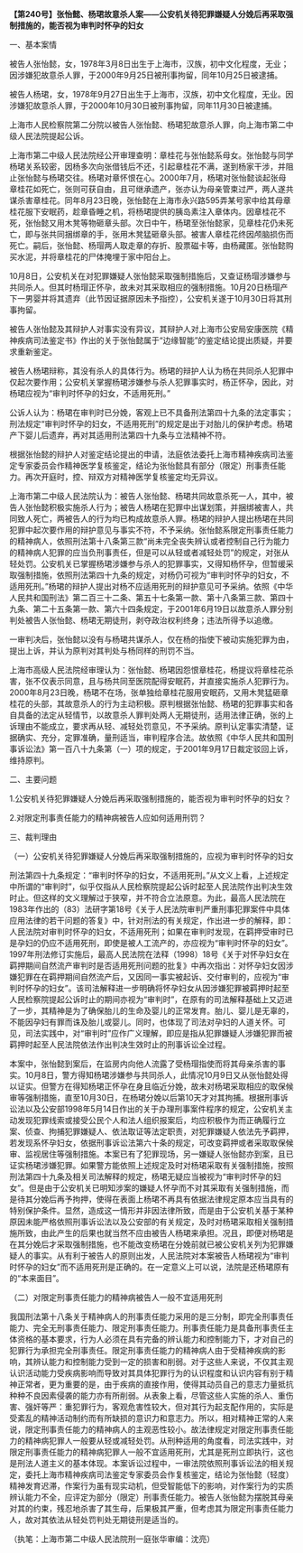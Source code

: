 **【第240号】张怡懿、杨珺故意杀人案——公安机关待犯罪嫌疑人分娩后再采取强制措施的，能否视为审判时怀孕的妇女**

一、基本案情

被告人张怡懿，女，1978年3月8日出生于上海市，汉族，初中文化程度，无业；因涉嫌犯故意杀人罪，于2000年9月25日被刑事拘留，同年10月25日被逮捕。

被告人杨珺，女，1978年9月27日出生于上海市，汉族，初中文化程度，无业。因涉嫌犯故意杀人罪，于2000年10月30日被刑事拘留，同年11月30日被逮捕。

上海市人民检察院第二分院以被告人张怡懿、杨珺犯故意杀人罪，向上海市第二中级人民法院提起公诉。

上海市第二中级人民法院经公开审理查明：章桂花与张怡懿系母女。张怡懿与同学杨珺关系较密，因杨多次向张借钱后不还，引起章桂花不满，遂到杨家干涉，并阻止张怡懿与杨珺交往。杨珺对章怀恨在心。2000年7月，杨珺对张怡懿谈起张母章桂花如死亡，张则可获自由，且可继承遗产，张亦认为母亲管束过严，两人遂共谋杀害章桂花。同年8月23日晚，张怡懿在上海市永兴路595弄某号家中给其母章桂花服下安眠药，趁章昏睡之机，将杨珺提供的胰岛素注入章体内。因章桂花不死，张怡懿又用木凳等物砸章头部。次日中午，杨珺至张怡懿家，见章桂花仍未死亡，即与张共同捆绑章的手，张用木凳猛砸章头部。被害人章桂花终因颅脑损伤而死亡。嗣后，张怡懿、杨瑁两人取走章的存折、股票磁卡等，由杨藏匿。张怡懿购买水泥，并将章桂花的尸体掩埋于家中阳台上。

10月8日，公安机关在对犯罪嫌疑人张怡懿采取强制措施后，又查证杨瑁涉嫌参与共同杀人。但其时杨瑁正怀孕，故未对其采取相应的强制措施。10月20日杨瑁产下一男婴并将其遗弃（此节因证据原因未予指控），公安机关遂于10月30日将其刑事拘留。

被告人张怡懿及其辩护人对事实没有异议，其辩护人对上海市公安局安康医院《精神疾病司法鉴定书》作出的关于张怡懿属于“边缘智能”的鉴定结论提出质疑，并要求重新鉴定。

被告人杨珺辩称，其没有杀人的具体行为。杨珺的辩护人认为杨在共同杀人犯罪中仅起次要作用；公安机关掌握杨珺涉嫌参与杀人犯罪事实时，杨正怀孕，因此，对杨珺应视为“审判时怀孕的妇女，不适用死刑。”

公诉人认为：杨珺在审判时已分娩，客观上已不具备刑法第四十九条的法定事实；刑法规定“审判时怀孕的妇女，不适用死刑”的规定是出于对胎儿的保护考虑。杨珺产下婴儿后遗弃，再对其适用刑法第四十九条与立法精神不符。

根据张怡懿的辩护人对鉴定结论提出的申请，法庭依法委托上海市精神疾病司法鉴定专家委员会作精神医学复核鉴定，结论为张怡懿具有部分（限定）刑事责任能力。再次开庭时，控、辩双方对精神医学复核鉴定均无异议。

上海市第二中级人民法院认为：被告人张怡懿、杨珺共同故意杀死一人，其中，被告人张怡懿积极实施杀人行为；被告人杨珺在犯罪中出谋划策，并捆绑被害人，共同致人死亡，两被告人的行为均已构成故意杀人罪。杨珺的辩护人提出杨珺在共同犯罪中起次要作用的辩护意见与事实不符，不予采纳。张怡懿系限定刑事责任能力的精神病人，依照刑法第十八条第三款“尚未完全丧失辨认或者控制自己行为能力的精神病人犯罪的应当负刑事责任，但是可以从轻或者减轻处罚”的规定，对张从轻处罚。公安机关已掌握杨珺涉嫌参与杀人的犯罪事实，又得知杨怀孕，但暂缓采取强制措施，依照刑法第四十九条的规定，对杨仍可视为“审判时怀孕的妇女，不适用死刑。”杨珺的辩护人提出对杨不应适用死刑的辩护意见可予采纳。依照《中华人民共和国刑法》第二百三十二条、第五十七条第一款、第十八条第三款、第四十九条、第二十五条第一款、第六十四条规定，于2001年6月19日以故意杀人罪分别判处被告人张怡懿、杨珺无期徒刑，剥夺政治权利终身；违法所得予以追缴。

一审判决后，张怡懿以没有与杨珺共谋杀人，仅在杨的指使下被动实施犯罪为由，提出上诉，并认为原判对其判处与杨同样的刑罚不当。

上海市高级人民法院经审理认为：张怡懿、杨珺因怨恨章桂花，杨提议将章桂花杀害，张不仅表示同意，且与杨共同至医院配得安眠药，并直接实施杀人犯罪行为。2000年8月23日晚，杨珺不在场，张单独给章桂花服用安眠药，又用木凳猛砸章桂花的头部，其故意杀人的行为主动积极。原判根据张怡懿、杨珺的犯罪事实和各自具备的法定从轻情节，以故意杀人罪判处两人无期徒刑，适用法律正确，张的上诉理由不能成立，要求再从轻、减轻处罚意见，不予采纳。原判认定事实清楚，证据确实、充分，定罪准确，量刑适当，审判程序合法。故依照《中华人民共和国刑事诉讼法》第一百八十九条第（一）项的规定，于2001年9月17日裁定驳回上诉，维持原判。

二、主要问题

1.公安机关待犯罪嫌疑人分娩后再采取强制措施的，能否视为审判时怀孕的妇女？

2.对限定刑事责任能力的精神病被告人应如何适用刑罚？

三、裁判理由

（一）公安机关待犯罪嫌疑人分娩后再采取强制措施的，应视为审判时怀孕的妇女

刑法第四十九条规定：“审判时怀孕的妇女，不适用死刑。”从文义上看，上述规定中所谓的“审判时”，似乎仅指从人民检察院提起公诉时起至人民法院作出判决生效时止。但这样的文义理解过于狭窄，并不符合立法原意。为此，最高人民法院在1983年作出的（83）法研字第18号《关于人民法院审判严重刑事犯罪案件中具体应用法律的若干问题的答复》中，针对刑法的有关规定，作出进一步的解释，即：人民法院对审判时怀孕的妇女，不适用死刑；如果在审判时发现，在羁押受审时已是孕妇的仍应不适用死刑，即使是被人工流产的，亦应视为“审判时怀孕的妇女”。1997年刑法修订实施后，最高人民法院在法释（1998）18号《关于对怀孕妇女在羁押期间自然流产审判时是否适用死刑问题的批复》中再次指出：对怀孕妇女因涉嫌犯罪在在羁押期间自然流产后，又因同一事实被起诉、交付审判的，应视为“审判时怀孕的妇女”。该司法解释进一步明确将怀孕妇女从因涉嫌犯罪被羁押时起至人民检察院提起公诉时止的期间亦视为“审判时”，在原有的司法解释基础上又迈进了一步，其精神是为了确保胎儿的生命及婴儿的正常发育。胎儿、婴儿是无辜的，不能因孕妇有罪而诛及胎儿或婴儿。同时，也体现了司法对孕妇的人道关怀。可见，司法实践中，对“审判时”应作广义理解，即应是指从犯罪嫌疑人涉嫌犯罪而被羁押时起至人民法院依法作出判决生效时止的刑事诉讼全过程。

本案中，张怡懿到案后，在监房内向他人流露了受杨瑁指使而将其母亲杀害的事实。10月8日，警方得知杨珺涉嫌参与共同杀人，此情况10月9日又从张怡懿处得以证实。但警方在得知杨珺正怀孕在身且临近分娩，故未对杨珺采取相应的取保候审等强制措施，直至10月30日，在杨珺分娩以后第10天才对其拘捕。根据刑事诉讼法以及公安部1998年5月14日作出的关于办理刑事案件程序的规定，公安机关主动发现犯罪线索或接受公民个人和法人组织报案后，均应积极作为而正确履行立案、侦查、拘捕犯罪嫌疑人、依法取证等法定职责，对犯罪嫌疑人依法先予羁押，若发现系怀孕妇女，依据刑事诉讼法第六十条的规定，可改变羁押或者采取取保候审、监视居住等强制措施。本案已有了犯罪现场，另一嫌疑人张怡懿亦到案，且已证实杨珺涉嫌犯罪。如果警方能依照上述规定及时对杨珺采取有关强制措施，按照刑法第四十九条及相关司法解释的规定，杨珺无疑应当被视为“审判时怀孕的妇女”。但是由于公安机关已明知涉案的嫌疑人怀孕而不对其采取有关强制措施，而是待其分娩后再予拘押，使得在表面上杨珺不再具有依据法律规定原本应当具有的特别保护条件。显然，造成这一情形并非因法律所致，而是由于公安机关基于某种原因未能严格依照刑事诉讼法以及公安部的有关规定，及时对杨珺采取相关强制措施所致，由此产生的后果也就当然不应由被告人杨珺来承担。况且，即便对杨珺是在其分娩后才采取强制措施，也不能改变杨珺在分娩前就已被公安机关列为犯罪嫌疑人的事实。从有利于被告人的原则出发，人民法院对本案被告人杨珺视为“审判时怀孕的妇女”而不适用死刑是正确的。在一定意义上可以说，法院是还杨珺原有的“本来面目”。

（二）对限定刑事责任能力的精神病被告人一般不宜适用死刑

我国刑法第十八条关于精神病人的刑事责任能力采用的是三分制，即完全刑事责任能力、完全无刑事责任能力、限定刑事责任能力。刑事责任能力是具备刑事责任主体资格的基本要求，行为人必须在具有完备的辨认能力和控制能力下，才对自己的犯罪行为承担完全刑事责任。限定刑事责任能力的精神病人由于受精神疾病的影响，其辨认能力和控制能力受到一定的损害和削弱。对于这些人来说，不仅其主观认识活动能力受疾病影响而导致对其具体犯罪行为的认识程度和认识内容有别于精神正常者，更为重要的是，由于疾病的直接作用，使得其动员自己的意志力量抵抗种种不良因素侵袭的能力亦有所削弱。从表象上看，尽管这些人实施的杀人、重伤害、强奸等严：重犯罪行为，客观危害性较大，但对其行为起支配作用的，实际是受紊乱的精神活动制约而有所缺损的意识力和意志力。所以，相对精神正常的人来说，限定刑事责任能力的精神病人的主观恶性较小。故法律规定对限定刑事责任能力的精神病犯罪人一般要从轻或减轻处罚。从刑种适用的角度看，司法实践中，对限定刑事责任能力的精神病犯罪人一般不宜适用死刑，尤其是死刑立即执行，这也是刑法人道主义的基本体现。本案诉讼过程中，一审法院依照刑事诉讼法的相关规定，委托上海市精神疾病司法鉴定专家委员会作复核鉴定，结论为张怡懿（轻度）精神发育迟滞，作案行为虽有现实动机，但受智能低下的影响，对作案行为的实质辨认能力不全，应评定为部分（限定）刑事责任能力。被告人张怡懿为摆脱其母亲对其的约束，残忍地杀害了其生母，后果极其严重，但考虑其为限定刑事责任能力人，故对其依法从轻处罚判处无期徒刑是适当的。

（执笔：上海市第二中级人民法院刑一庭张华审编：沈亮）